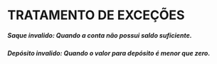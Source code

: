 # TRATAMENTO DE EXCEÇÕES

##### Saque invalido: Quando a conta não possui saldo suficiente.
##### Depósito invalido: Quando o valor para depósito é menor que zero.
